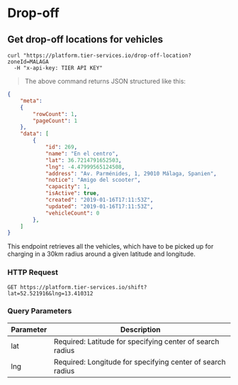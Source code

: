
# Drop-off

## Get drop-off locations for vehicles

```shell
curl "https://platform.tier-services.io/drop-off-location?zoneId=MALAGA
  -H "x-api-key: TIER API KEY"
```

> The above command returns JSON structured like this:

```json
{
    "meta":
    {
        "rowCount": 1,
        "pageCount": 1
    },
    "data": [
        {
            "id": 269,
            "name": "En el centro",
            "lat": 36.7214791652503,
            "lng": -4.47999565124508,
            "address": "Av. Parménides, 1, 29010 Málaga, Spanien",
            "notice": "Amigo del scooter",
            "capacity": 1,
            "isActive": true,
            "created": "2019-01-16T17:11:53Z",
            "updated": "2019-01-16T17:11:53Z",
            "vehicleCount": 0
        },
    ]
}
```

This endpoint retrieves all the vehicles, which have to be picked up for charging
in a 30km radius around a given latitude and longitude.

### HTTP Request

`GET https://platform.tier-services.io/shift?lat=52.521916&lng=13.410312`

### Query Parameters

Parameter  | Description
--------- | -----------
lat | Required: Latitude for specifying center of search radius
lng | Required: Longitude for specifying center of search radius
